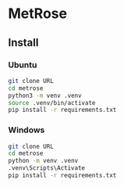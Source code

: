 # MetRose

## Install
### Ubuntu
```bash
git clone URL
cd metrose
python3 -m venv .venv
source .venv/bin/activate
pip install -r requirements.txt
```

### Windows
```bash
git clone URL
cd metrose
python -m venv .venv
.venv\Scripts\Activate
pip install -r requirements.txt
```
